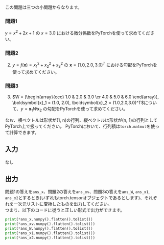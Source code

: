 この問題は三つの小問題からなります。

### 問題1
 $y = x^2 + 2x + 1$ の $x=3.0$ における微分係数をPyTorchを使って求めてください。


### 問題2
2. $y = f(\boldsymbol{x}) = x_1^2 + x_2^2 + x_3^2$ の $\boldsymbol{x}=(1.0, 2.0, 3.0)^T$ における勾配をPyTorchを使って求めてください。

### 問題3
3. $W = (\begin{array}{ccc}
1.0 & 2.0 & 3.0 \cr
4.0 & 5.0 & 6.0 \end{array}), \boldsymbol{x}_1 = (1.0, 2.0), \boldsymbol{x}_2 = (1.0,2.0,3.0)^T$について、$y = \boldsymbol{x}_1 W \boldsymbol{x}_2$ の勾配をPyTorchを使って求めてください。

なお、横ベクトルは形状が(1, n)の行列、縦ベクトルは形状が(n, 1)の行列としてPyTorch上で扱ってください。
PyTorchにおいて、行列積は`torch.matmul`を使って計算できます。

## 入力

なし

## 出力
問題1の答えを`ans_x`、問題2の答えを`ans_xv`、問題3の答えを`ans_W`, `ans_x1`, `ans_x2`とするとき(いずれもtorch.tensorオブジェクトであるとします)、それぞれを一次元リストに変換したものを出力してください。  
つまり、以下のコードに従うと正しい形式で出力ができます。
```python
print(*ans_x.numpy().flatten().tolist())
print(*ans_xv.numpy().flatten().tolist())
print(*ans_W.numpy().flatten().tolist())
print(*ans_x1.numpy().flatten().tolist())
print(*ans_x2.numpy().flatten().tolist())
```